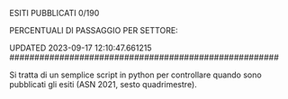 ESITI PUBBLICATI 0/190 

PERCENTUALI DI PASSAGGIO PER SETTORE:

UPDATED 2023-09-17 12:10:47.661215
###################################################### 

Si tratta di un semplice script in python per controllare quando sono pubblicati gli esiti (ASN 2021, sesto quadrimestre).

